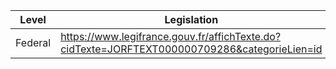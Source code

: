 | Level | Legislation | Status | Case law | Constitution |
|---|---|---|---|---|
| Federal | https://www.legifrance.gouv.fr/affichTexte.do?cidTexte=JORFTEXT000000709286&categorieLien=id| In force | https://www.courdecassation.fr/jurisprudence_publique/index.php?motcle=centrale+africaine | https://www.legifrance.gouv.fr/affichTexte.do?cidTexte=JORFTEXT000000709286&categorieLien=id |